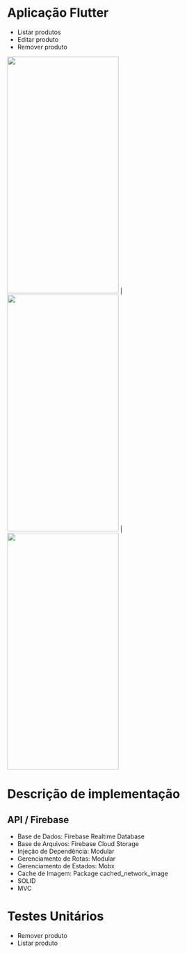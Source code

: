 # Aplicação Flutter

- Listar produtos
- Editar produto
- Remover produto 

<img src="https://github.com/mateuss-silva/gerenciamento-mobx/blob/main/assets/images/home.png" width="256" height="544"> | 
<img src="https://github.com/mateuss-silva/gerenciamento-mobx/blob/main/assets/images/details.png" width="256" height="544"> |
<img src="https://github.com/mateuss-silva/gerenciamento-mobx/blob/main/assets/images/edit.png" width="256" height="544">

# Descrição de implementação
## API / Firebase
 
- Base de Dados: Firebase Realtime Database
- Base de Arquivos: Firebase Cloud Storage
- Injeção de Dependência: Modular
- Gerenciamento de Rotas: Modular
- Gerenciamento de Estados: Mobx
- Cache de Imagem: Package cached_network_image
- SOLID
- MVC

# Testes Unitários
 
- Remover produto
- Listar produto

